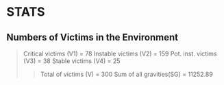 # STATS
## Numbers of Victims in the Environment
> Critical victims    (V1) =  78
> Instable victims    (V2) = 159
> Pot. inst. victims  (V3) =  38
> Stable victims      (V4) =  25
>> Total of victims    (V)  = 300
>> Sum of all gravities(SG) = 11252.89